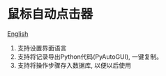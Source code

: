 # 鼠标自动点击器
[English](./README.md)  

1. 支持设置界面语言
2. 支持将记录导出Python代码(PyAutoGUI), 一键复制。
3. 支持将操作步骤存入数据库, 以便以后使用